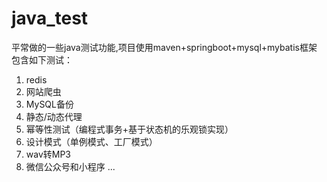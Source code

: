 # java_test
平常做的一些java测试功能,项目使用maven+springboot+mysql+mybatis框架  
包含如下测试：
1. redis
2. 网站爬虫
3. MySQL备份
4. 静态/动态代理
5. 幂等性测试（编程式事务+基于状态机的乐观锁实现）
6. 设计模式（单例模式、工厂模式）
7. wav转MP3  
8. 微信公众号和小程序
...

